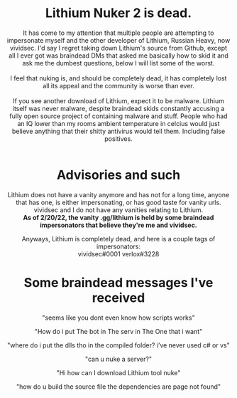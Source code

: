<div align="center">

# Lithium Nuker 2 is dead.
It has come to my attention that multiple people are attempting to impersonate myself and the other developer of Lithium, Russian Heavy, now vividsec. I'd say I regret taking down Lithium's source from Github, except all I ever got was braindead DMs that asked me basically how to skid it and ask me the dumbest questions, below I will list some of the worst.
<br><br>
I feel that nuking is, and should be completely dead, it has completely lost all its appeal and the community is worse than ever.
<br><br>
If you see another download of Lithium, expect it to be malware. Lithium itself was never malware, despite braindead skids constantly accusing a fully open source project of containing malware and stuff. People who had an IQ lower than my rooms ambient temperature in celcius would just believe anything that their shitty antivirus would tell them. Including false positives.
<br><br>
# Advisories and such
Lithium does not have a vanity anymore and has not for a long time, anyone that has one, is either impersonating, or has good taste for vanity urls. vividsec and I do not have any vanities relating to Lithium.
<br>
**As of 2/20/22, the vanity .gg/lithium is held by some braindead impersonators that believe they're me and vividsec.**

Anyways, Lithium is completely dead, and here is a couple tags of impersonators:
<br>
vividsec#0001 verlox#3228

# Some braindead messages I've received
"seems like you dont even know how scripts works"

"How do i put The bot in The serv in The One that  i want"

"where do i put the dlls tho
in the compiled folder?
i’ve never used c# or vs"

"can u nuke a server?"

"Hi how can I download Lithium tool nuke"

"how do u build the source file
the dependencies are page not found"

</div>


